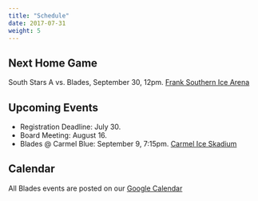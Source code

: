 ```yaml
---
title: "Schedule"
date: 2017-07-31
weight: 5
---
```


Next Home Game
--------------
South Stars A vs. Blades, September 30, 12pm. [Frank
Southern Ice Arena <span class="icon fa-map-marker"></span>][frank]

Upcoming Events
---------------

* Registration Deadline: July 30.
* Board Meeting: August 16.
* Blades @ Carmel Blue: September 9, 7:15pm. [Carmel Ice Skadium <span class="icon fa-map-marker"></span>][carmel]

Calendar
--------
All Blades events are posted on our [Google Calendar <span
class="icon fa-calendar"></span>][cal]


[cal]: https://calendar.google.com/calendar/embed?src=epsc9ra4unbaelg6bns4r4ifro%40group.calendar.google.com&ctz=America/New_York
[basswood]: https://www.google.com/maps/place/Basswood+Apartments/@39.1518696,-86.5730242,17z/data=%213m1%214b1%214m5%213m4%211s0x886c677a6ac12c4d:0x830c6aebc265b08%218m2%213d39.1518655%214d-86.5708355
[frank]: https://www.google.com/maps/place/2100+S+Henderson+St,+Bloomington,+IN+47401/@39.1412293,-86.529133,17z/data=!3m1!4b1!4m5!3m4!1s0x886c66590dd701f1:0x2c4224b76654f9a2!8m2!3d39.1412252!4d-86.526939
[carmel]: https://maps.google.com/maps?hl=en&q=Carmel%20Ice%20Rink%2C%201040%203rd%20Ave%20SW%2C%20Carmel%2C%20IN%2046032%2C%20USA